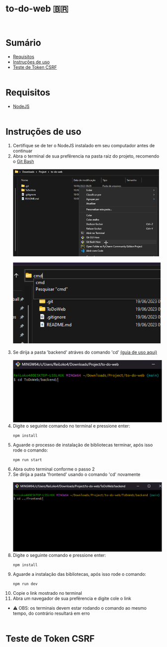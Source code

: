 # to-do-web 🇧🇷
<br>

# Sumário
* [Requisitos](#Requisitos)
* [Instruções de uso](#instruções-de-uso)
* [Teste de Token CSRF](#teste-de-token-csrf)<br><br>


# Requisitos

- [NodeJS](https://nodejs.org/en/download)<br><br>

# Instruções de uso

1. Certifique se de ter o NodeJS instalado em seu computador antes de continuar
2. Abra o terminal de sua prefêrencia na pasta raiz do projeto, recomendo o [Git Bash](https://git-scm.com/downloads)<br>
<br><img src='./assets/open_bash.png' height='280px'><br>
<br><img src='./assets/open_cmd.png' height='260px'> <br><br>
3. Se dirija a pasta 'backend' atráves do comando 'cd' [(guia de uso aqui)](https://learn.microsoft.com/pt-br/windows-server/administration/windows-commands/cd)<br>
<br><img src='./assets/cd_backend.png' height='200px'>
4. Digite o seguinte comando no terminal e pressione enter:
    ```
    npm install
    ```
5. Aguarde o processo de instalação de bibliotecas terminar, após isso rode o comando:
    ```
    npm run start
    ```
6. Abra outro terminal conforme o passo 2
7. Se dirija a pasta 'frontend' usando o comando 'cd' novamente<br>
<br><img src='./assets/cd_frontend.png'><br>
8. Digite o seguinte comando e pressione enter:
    ```
    npm install
    ```
9. Aguarde a instalação das bibliotecas, após isso rode o comando:
    ```
    npm run dev
    ```
10. Copie o link mostrado no terminal
11. Abra um navegador de sua prefêrencia e digite cole o link
* ⚠️ OBS: os terminais devem estar rodando o comando ao mesmo tempo, do contrário resultará em erro<br><br>

# Teste de Token CSRF

